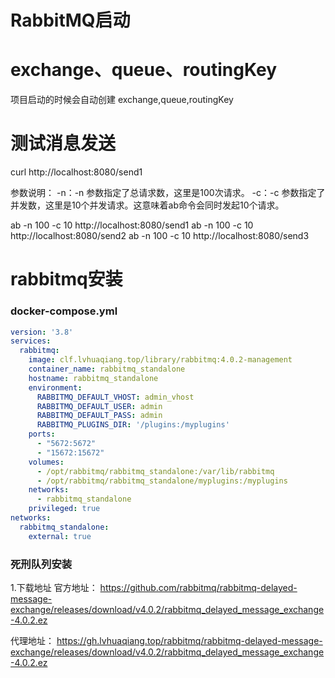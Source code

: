 # RabbitMQ启动

# exchange、queue、routingKey
项目启动的时候会自动创建 exchange,queue,routingKey

# 测试消息发送
curl http://localhost:8080/send1


参数说明：
-n：-n 参数指定了总请求数，这里是100次请求。
-c：-c 参数指定了并发数，这里是10个并发请求。这意味着ab命令会同时发起10个请求。

ab -n 100 -c 10 http://localhost:8080/send1
ab -n 100 -c 10 http://localhost:8080/send2
ab -n 100 -c 10 http://localhost:8080/send3

# rabbitmq安装

### docker-compose.yml

```yaml
version: '3.8'
services:
  rabbitmq:
    image: clf.lvhuaqiang.top/library/rabbitmq:4.0.2-management
    container_name: rabbitmq_standalone
    hostname: rabbitmq_standalone
    environment:
      RABBITMQ_DEFAULT_VHOST: admin_vhost
      RABBITMQ_DEFAULT_USER: admin
      RABBITMQ_DEFAULT_PASS: admin
      RABBITMQ_PLUGINS_DIR: '/plugins:/myplugins'
    ports:
      - "5672:5672"
      - "15672:15672"
    volumes:
      - /opt/rabbitmq/rabbitmq_standalone:/var/lib/rabbitmq
      - /opt/rabbitmq/rabbitmq_standalone/myplugins:/myplugins
    networks:
      - rabbitmq_standalone
    privileged: true
networks:
  rabbitmq_standalone:
    external: true
```

### 死刑队列安装
1.下载地址
官方地址：
https://github.com/rabbitmq/rabbitmq-delayed-message-exchange/releases/download/v4.0.2/rabbitmq_delayed_message_exchange-4.0.2.ez

代理地址：
https://gh.lvhuaqiang.top/rabbitmq/rabbitmq-delayed-message-exchange/releases/download/v4.0.2/rabbitmq_delayed_message_exchange-4.0.2.ez

